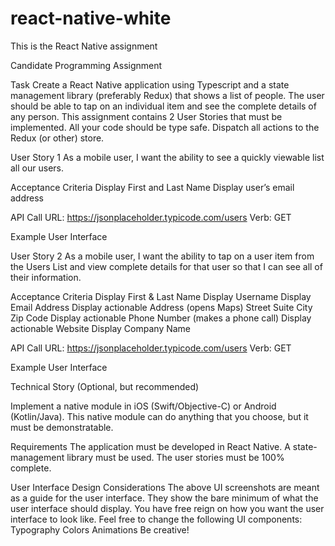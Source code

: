 # react-native-white
This is the React Native assignment

Candidate Programming Assignment


Task
Create a React Native application using Typescript and a state management library (preferably Redux) that shows a list of people.  The user should be able to tap on an individual item and see the complete details of any person.  This assignment contains 2 User Stories that must be implemented. All your code should be type safe. Dispatch all actions to the Redux (or other) store.

User Story 1
As a mobile user, I want the ability to see a quickly viewable list all our users.

Acceptance Criteria
Display First and Last Name
Display user’s email address

API Call
URL: https://jsonplaceholder.typicode.com/users
Verb: GET

Example User Interface

User Story 2
As a mobile user, I want the ability to tap on a user item from the Users List and view complete details for that user so that I can see all of their information.

Acceptance Criteria
Display First & Last Name
Display Username
Display Email Address
Display actionable Address (opens Maps)
Street
Suite
City
Zip Code
Display actionable Phone Number (makes a phone call)
Display actionable Website
Display Company Name

API Call
URL: https://jsonplaceholder.typicode.com/users
Verb: GET

Example User Interface


Technical Story (Optional, but recommended)

Implement a native module in iOS (Swift/Objective-C) or Android (Kotlin/Java).  This native module can do anything that you choose, but it must be demonstratable. 

Requirements
The application must be developed in React Native.
A state-management library must be used.
The user stories must be 100% complete.

User Interface Design Considerations
The above UI screenshots are meant as a guide for the user interface. They show the bare minimum of what the user interface should display.
You have free reign on how you want the user interface to look like.
Feel free to change the following UI components:
Typography
Colors
Animations
Be creative!
